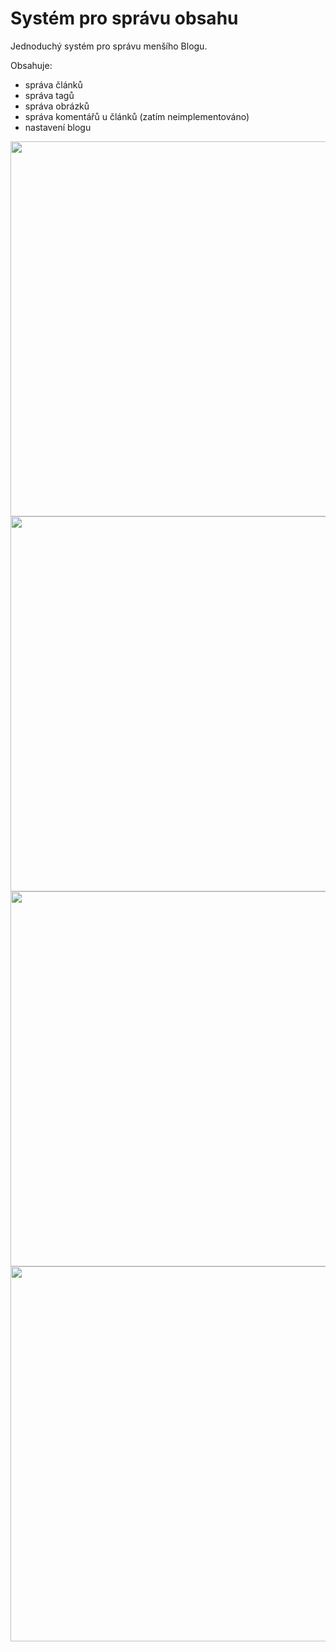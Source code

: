 # Systém pro správu obsahu

Jednoduchý systém pro správu menšího Blogu.

Obsahuje:
- správa článků
- správa tagů
- správa obrázků
- správa komentářů u článků (zatím neimplementováno)
- nastavení blogu

<img src="http://alestichava.cz/github-images/blog-cms/articles_overview.png" width="600">
<img src="http://alestichava.cz/github-images/blog-cms/article_edit.png" width="600">
<img src="http://alestichava.cz/github-images/blog-cms/images.png" width="600">
<img src="http://alestichava.cz/github-images/blog-cms/tags.png" width="600">